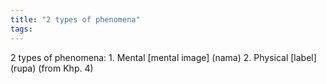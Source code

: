 ```yaml
---
title: "2 types of phenomena"
tags: 
---
```


2 types of phenomena: 1. Mental [mental image] (nama) 2. Physical [label] (rupa) (from Khp. 4)

